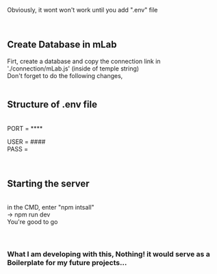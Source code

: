 Obviously, it wont won't work until you add ".env" file

<br />
<h2>Create Database in mLab</h2>  
Firt, create a database and copy the connection link in './connection/mLab.js' (inside of temple string)<br />
Don't forget to do the following changes,<br />

<br />
<h2>Structure of .env file</h2>
<br />
PORT = ****

USER = #### <br />
PASS = $$$$

<br />
<h2>Starting the server</h2><br />
in the CMD, enter "npm intsall"<br />
-> npm run dev<br />
You're good to go<br />


<br />
<br />
<h3>What I am developing with this, Nothing! it would serve as a Boilerplate for my future projects...</h3>

